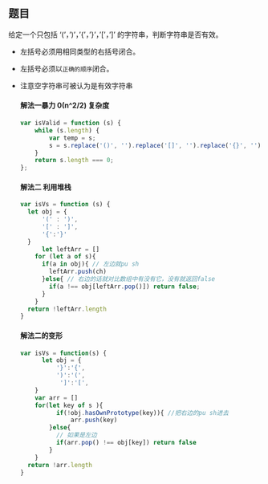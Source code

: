 ## 题目

给定一个只包括 ‘(’，’)’，’{’，’}’，’[’，’]’ 的字符串，判断字符串是否有效。

- 左括号必须用相同类型的右括号闭合。

- 左括号必须以`正确的顺序`闭合。

- 注意空字符串可被认为是有效字符串

  #### 解法一暴力 0(n^2/2) 复杂度

  ```js
  var isValid = function (s) {
      while (s.length) {
          var temp = s;
          s = s.replace('()', '').replace('[]', '').replace('{}', '');
      }
      return s.length === 0;
  };
  ```

  #### 解法二 利用堆栈

  ```js
  var isVs = function (s) {
  	let obj = {
      	'(' : ')',
      	'[' : ']',
      	'{':'}'
    }
    	let leftArr = []
      for (let a of s){
        if(a in obj){ // 左边就pu sh
          leftArr.push(ch)
        }else{ // 右边的话就对比数组中有没有它，没有就返回false
          if(a !== obj[leftArr.pop()]) return false;
        }
      }
    return !leftArr.length
  }
  ```

  #### 解法二的变形

  ```js
  var isVs = function(s) {
    	let obj = {
        	'}':'{',
        	')':'(',
       		 ']':'[',
      }
      var arr = []
      for(let key of s ){
        	if(!obj.hasOwnPrototype(key)){ //把右边的pu sh进去
            	arr.push(key)
          }else{
            // 如果是左边
            if(arr.pop() !== obj[key]) return false
          }
      }
    return !arr.length
  }
  ```

  